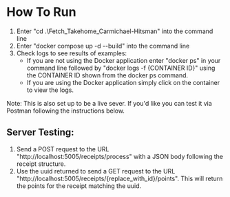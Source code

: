 # How To Run

1. Enter "cd .\Fetch_Takehome_Carmichael-Hitsman" into the command line
2. Enter "docker compose up -d --build" into the command line
3. Check logs to see results of examples:
    - If you are not using the Docker application enter "docker ps" in your command line followed by "docker logs -f {CONTAINER ID}" using the CONTAINER ID shown from the docker ps command.
    - If you are using the Docker application simply click on the container to view the logs.


Note: This is also set up to be a live sever. If you'd like you can test it via Postman following the instructions below.

## Server Testing:

1. Send a POST request to the URL "http://localhost:5005/receipts/process" with a JSON body following the receipt structure.
2. Use the uuid returned to send a GET request to the URL "http://localhost:5005/receipts/{replace_with_id}/points". This will return the points for the receipt matching the uuid.
